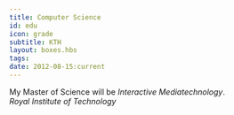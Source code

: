 ```yaml
---
title: Computer Science
id: edu
icon: grade
subtitle: KTH
layout: boxes.hbs
tags:
date: 2012-08-15:current
---
```

My Master of Science will be _Interactive Mediatechnology_.
<br> 
*Royal Institute of Technology*